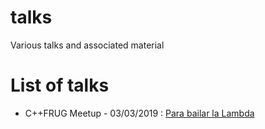 # talks

Various talks and associated material

# List of talks
 - C++FRUG Meetup - 03/03/2019 : [Para bailar la Lambda](https://github.com/jfalcou/talks/blob/master/cppfrug/2019/issue_33/Para_bailar_la_lambda.pdf)
